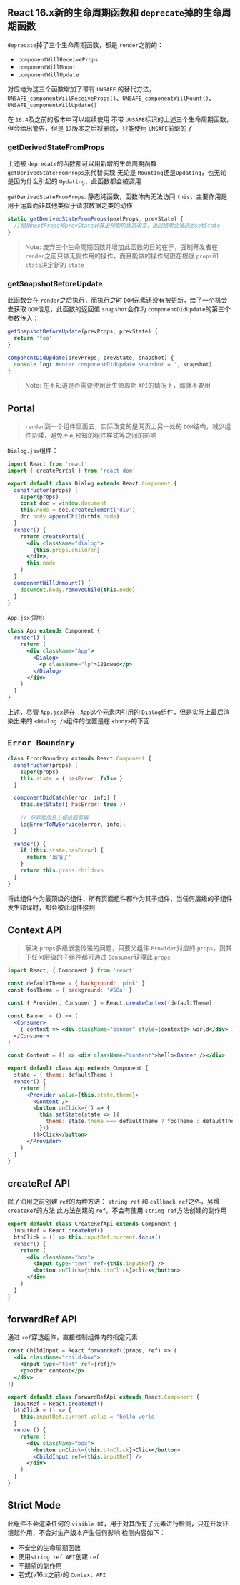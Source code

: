 ## React 16.x新的生命周期函数和 `deprecate`掉的生命周期函数

`deprecate`掉了三个生命周期函数，都是 `render`之前的：
- `componentWillReceiveProps`
- `componentWillMount`
- `componentWillUpdate`

对应地为这三个函数增加了带有 `UNSAFE` 的替代方法， `UNSAFE_componentWillReceiveProps()`、`UNSAFE_componentWillMount()`、`UNSAFE_componentWillUpdate()`

在 `16.4`及之前的版本中可以继续使用 不带 `UNSAFE`标识的上述三个生命周期函数，但会给出警告，但是  `17`版本之后将删除，只能使用 `UNSAFE`前缀的了

### getDerivedStateFromProps

上述被 `deprecate`的函数都可以用新增的生命周期函数 `getDerivedStateFromProps`来代替实现
无论是 `Mounting`还是`Updating`，也无论是因为什么引起的 `Updating`，此函数都会被调用

`getDerivedStateFromProps`: 静态纯函数，函数体内无法访问 `this`，主要作用是用于运算而非其他类似于请求数据之类的动作
```js
static getDerivedStateFromProps(nextProps, prevState) {
  //根据nextProps和prevState计算出预期的状态改变，返回结果会被送给setState
}
```

>Note: 废弃三个生命周期函数并增加此函数的目的在于，强制开发者在 `render`之前只做无副作用的操作，而且能做的操作局限在根据 `props`和`state`决定新的 `state`

### getSnapshotBeforeUpdate

此函数会在 `render`之后执行，而执行之时 `DOM`元素还没有被更新，给了一个机会去获取 `DOM`信息，此函数的返回值 `snapshot`会作为 `componentDidUpdate`的第三个参数传入：
```js
getSnapshotBeforeUpdate(prevProps, prevState) {
  return 'foo'
}

componentDidUpdate(prevProps, prevState, snapshot) {
  console.log('#enter componentDidUpdate snapshot = ', snapshot)
}
```

>Note: 在不知道是否需要使用此生命周期 `API`的情况下，那就不要用

## Portal

>`render`到一个组件里面去，实际改变的是网页上另一处的 `DOM`结构，减少组件杂糅，避免不可预知的组件样式等之间的影响

`Dialog.jsx`组件：
```jsx
import React from 'react'
import { createPortal } from 'react-dom'

export default class Dialog extends React.Component {
  constructor(props) {
    super(props)
    const doc = window.document
    this.node = doc.createElement('div')
    doc.body.appendChild(this.node)
  }
  render() {
    return createPortal(
      <div className="dialog">
        {this.props.children}
      </div>,
      this.node
    )
  }
  componentWillUnmount() {
    document.body.removeChild(this.node)
  }
}
```

`App.jsx`引用:
```jsx
class App extends Component {
  render() {
    return (
      <div className="App">
        <Dialog>
          <p className="lp">121dwed</p>
        </Dialog>
      </div>
    )
  }
}
```
上述，尽管 `App.jsx`是在 `.App`这个元素内引用的 `Dialog`组件，但是实际上最后渲染出来的 `<Dialog />`组件的位置是在 `<body>`的下面

## `Error Boundary`

```jsx
class ErrorBoundary extends React.Component {
  constructor(props) {
    super(props)
    this.state = { hasError: false }
  }

  componentDidCatch(error, info) {
    this.setState({ hasError: true })
    
    // 将异常信息上报给服务器
    logErrorToMyService(error, info);
  }

  render() {
    if (this.state.hasError) {
      return '出错了'
    }
    return this.props.children
  }
}
```

将此组件作为最顶级的组件，所有页面组件都作为其子组件，当任何层级的子组件发生错误时，都会被此组件接到

## Context API

>解决 `props`多级嵌套传递的问题，只要父组件 `Provider`对应的 `props`，则其下任何层级的子组件都可通过 `Consumer`获得此 `props`

```jsx
import React, { Component } from 'react'

const defaultTheme = { background: 'pink' }
const fooTheme = { background: '#58a' }

const { Provider, Consumer } = React.createContext(defaultTheme)

const Banner = () => (
  <Consumer>
    { context => <div className="banner" style={context}> world</div> }
  </Consumer>
)

const Content = () => <div className="content">hello<Banner /></div>

export default class App extends Component {
  state = { theme: defaultTheme }
  render() {
    return (
      <Provider value={this.state.theme}>
        <Content />
        <button onClick={() => {
          this.setState(state => ({
            theme: state.theme === defaultTheme ? fooTheme : defaultTheme
          }))
        }}>Click</button>
      </Provider>
    )
  }
}
```

## createRef API

除了沿用之前创建 `ref`的两种方法： `string ref` 和 `callback ref`之外，另增 `createRef`的方法
此方法创建的 `ref`，不会有使用 `string ref`方法创建的副作用

```jsx
export default class CreateRefApi extends Component {
  inputRef = React.createRef()
  btnClick = () => this.inputRef.current.focus()
  render() {
    return (
      <div className="box">
        <input type="text" ref={this.inputRef} />
        <button onClick={this.btnClick}>click</button>
      </div>
    )
  }
}
```

## forwardRef API

通过 `ref`穿透组件，直接控制组件内的指定元素

```jsx
const ChildInput = React.forwardRef((props, ref) => (
  <div className="child-box">
    <input type="text" ref={ref}/>
    <p>other content</p>
  </div>
))

export default class ForwardRefApi extends React.Component {
  inputRef = React.createRef()
  btnClick = () => {
    this.inputRef.current.value = 'hello world'
  }
  render() {
    return (
      <div className="box">
        <button onClick={this.btnClick}>Click</button>
        <ChildInput ref={this.inputRef} />
      </div>
    )
  }
}
```

## Strict Mode

此组件不会渲染任何的 `visible UI`，用于对其所有子元素进行检测，只在开发环境起作用，不会对生产版本产生任何影响
检测内容如下：

- 不安全的生命周期函数
- 使用`string ref API`创建 `ref`
- 不期望的副作用
- 老式(v16.x之前)的 `Context API`